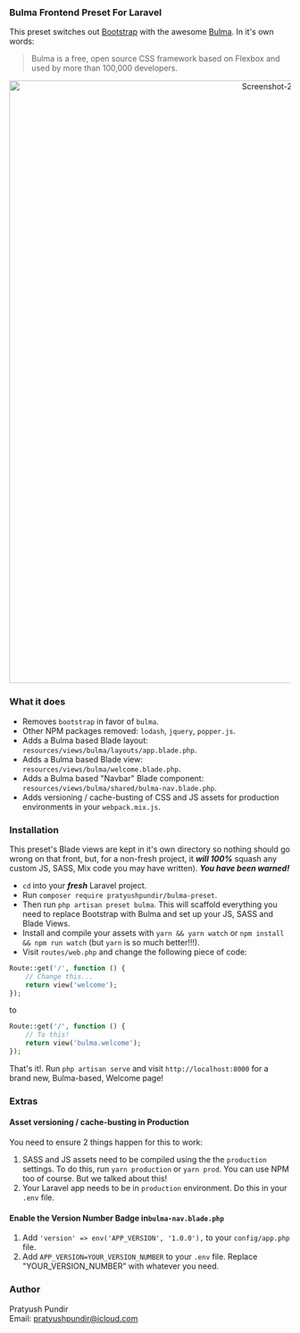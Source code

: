 ### Bulma Frontend Preset For Laravel

This preset switches out [Bootstrap](https://getbootstrap.com/) with the awesome [Bulma](https://bulma.io/). In it's own words:
 > Bulma is a free, open source CSS framework based on Flexbox and used by more than 100,000 developers.

<p align="center">
  <img width="1080" src="https://i.ibb.co/P4nkwgz/Screenshot-2018-12-16-at-3-06-07-PM.png" alt="Screenshot-2018-12-16-at-3-06-07-PM" border="0">
</p>
 
### What it does
 - Removes ````bootstrap```` in favor of ````bulma````.
 - Other NPM packages removed: ```lodash```, ````jquery````, ````popper.js````.
 - Adds a Bulma based Blade layout: ````resources/views/bulma/layouts/app.blade.php````.
 - Adds a Bulma based Blade view: ````resources/views/bulma/welcome.blade.php````.
 - Adds a Bulma based "Navbar" Blade component: ````resources/views/bulma/shared/bulma-nav.blade.php````.
 - Adds versioning / cache-busting of CSS and JS assets for production environments in your ````webpack.mix.js````.
 
 
### Installation
 This preset's Blade views are kept in it's own directory so nothing should go wrong on that front, but, for a non-fresh project, it ***will 100%*** squash any custom JS, SASS, Mix code you may have written). ___You have been warned!___
 
 - ````cd```` into your ***fresh*** Laravel project.
 - Run ````composer require pratyushpundir/bulma-preset````.
 - Then run `````php artisan preset bulma`````. This will scaffold everything you need to replace Bootstrap with Bulma and set up your JS, SASS and Blade Views.
 - Install and compile your assets with ````yarn && yarn watch```` or ````npm install && npm run watch```` (but ```yarn``` is so much better!!!).
 - Visit ````routes/web.php```` and change the following piece of code:
 
 ````php
 Route::get('/', function () {
     // Change this...
     return view('welcome');
 });
 ````
 
 to
 
 ````php
 Route::get('/', function () {
     // To this!
     return view('bulma.welcome');
 });
 ````
That's it!. Run ````php artisan serve```` and visit ```http://localhost:8000``` for a brand new, Bulma-based, Welcome page! 

### Extras
#### Asset versioning / cache-busting in Production
You need to ensure 2 things happen for this to work:
 1. SASS and JS assets need to be compiled using the the ````production```` settings. To do this, run ````yarn production```` or ````yarn prod````. You can use NPM too of course. But we talked about this! 
 2. Your Laravel app needs to be in ````production```` environment. Do this in your ````.env```` file.

#### Enable the Version Number Badge in````bulma-nav.blade.php````
 1. Add ````'version' => env('APP_VERSION', '1.0.0'),```` to your ```config/app.php``` file.
 2. Add ````APP_VERSION=YOUR_VERSION_NUMBER```` to your ````.env```` file. Replace "YOUR_VERSION_NUMBER" with whatever you need.


### Author
Pratyush Pundir   
Email: pratyushpundir@icloud.com
